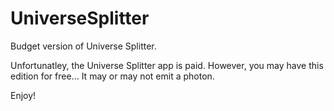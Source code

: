 # UniverseSplitter
Budget version of Universe Splitter.

Unfortunatley, the Universe Splitter app is paid.
However, you may have this edition for free...
It may or may not emit a photon.

Enjoy!
